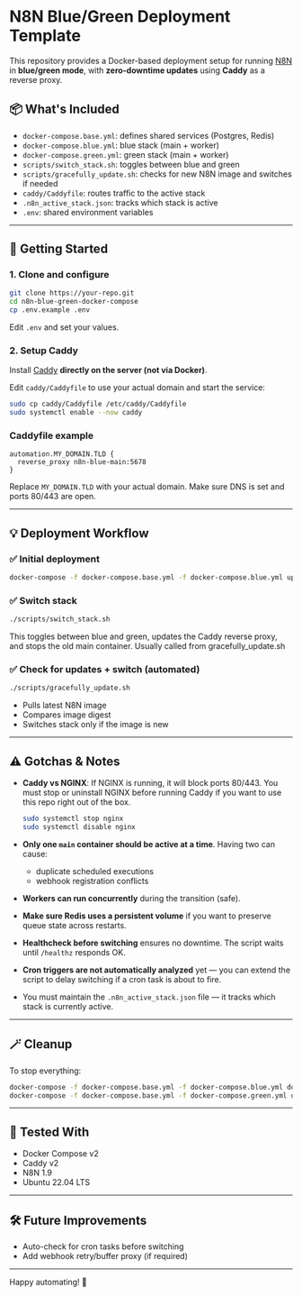 # N8N Blue/Green Deployment Template

This repository provides a Docker-based deployment setup for running [N8N](https://n8n.io) in **blue/green mode**, with **zero-downtime updates** using **Caddy** as a reverse proxy.

## 📦 What's Included

- `docker-compose.base.yml`: defines shared services (Postgres, Redis)
- `docker-compose.blue.yml`: blue stack (main + worker)
- `docker-compose.green.yml`: green stack (main + worker)
- `scripts/switch_stack.sh`: toggles between blue and green
- `scripts/gracefully_update.sh`: checks for new N8N image and switches if needed
- `caddy/Caddyfile`: routes traffic to the active stack
- `.n8n_active_stack.json`: tracks which stack is active
- `.env`: shared environment variables

---

## 🚀 Getting Started

### 1. Clone and configure

```bash
git clone https://your-repo.git
cd n8n-blue-green-docker-compose
cp .env.example .env
```

Edit `.env` and set your values.

### 2. Setup Caddy

Install [Caddy](https://caddyserver.com/docs/install) **directly on the server (not via Docker)**.

Edit `caddy/Caddyfile` to use your actual domain and start the service:

```bash
sudo cp caddy/Caddyfile /etc/caddy/Caddyfile
sudo systemctl enable --now caddy
```

### Caddyfile example

```caddy
automation.MY_DOMAIN.TLD {
  reverse_proxy n8n-blue-main:5678
}
```

Replace `MY_DOMAIN.TLD` with your actual domain. Make sure DNS is set and ports 80/443 are open.

---

## 💡 Deployment Workflow

### ✅ Initial deployment

```bash
docker-compose -f docker-compose.base.yml -f docker-compose.blue.yml up -d
```

### ✅ Switch stack

```bash
./scripts/switch_stack.sh
```

This toggles between blue and green, updates the Caddy reverse proxy, and stops the old main container. Usually called from gracefully_update.sh

### ✅ Check for updates + switch (automated)

```bash
./scripts/gracefully_update.sh
```

- Pulls latest N8N image
- Compares image digest
- Switches stack only if the image is new

---

## ⚠️ Gotchas & Notes

- **Caddy vs NGINX**: If NGINX is running, it will block ports 80/443. You must stop or uninstall NGINX before running Caddy if you want to use this repo right out of the box.
  
  ```bash
  sudo systemctl stop nginx
  sudo systemctl disable nginx
  ```

- **Only one `main` container should be active at a time**. Having two can cause:
  - duplicate scheduled executions
  - webhook registration conflicts

- **Workers can run concurrently** during the transition (safe).

- **Make sure Redis uses a persistent volume** if you want to preserve queue state across restarts.

- **Healthcheck before switching** ensures no downtime. The script waits until `/healthz` responds OK.

- **Cron triggers are not automatically analyzed** yet — you can extend the script to delay switching if a cron task is about to fire.

- You must maintain the `.n8n_active_stack.json` file — it tracks which stack is currently active.


---

## 🪄 Cleanup

To stop everything:

```bash
docker-compose -f docker-compose.base.yml -f docker-compose.blue.yml down
docker-compose -f docker-compose.base.yml -f docker-compose.green.yml down
```

---

## 🧪 Tested With

- Docker Compose v2
- Caddy v2
- N8N 1.9
- Ubuntu 22.04 LTS

---

## 🛠 Future Improvements

- Auto-check for cron tasks before switching
- Add webhook retry/buffer proxy (if required)

---

Happy automating! 🤖
